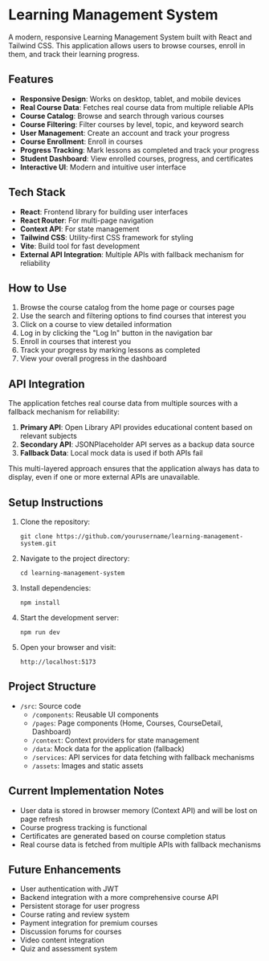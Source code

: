 # Learning Management System

A modern, responsive Learning Management System built with React and Tailwind CSS. This application allows users to browse courses, enroll in them, and track their learning progress.

## Features

- **Responsive Design**: Works on desktop, tablet, and mobile devices
- **Real Course Data**: Fetches real course data from multiple reliable APIs
- **Course Catalog**: Browse and search through various courses
- **Course Filtering**: Filter courses by level, topic, and keyword search
- **User Management**: Create an account and track your progress
- **Course Enrollment**: Enroll in courses
- **Progress Tracking**: Mark lessons as completed and track your progress
- **Student Dashboard**: View enrolled courses, progress, and certificates
- **Interactive UI**: Modern and intuitive user interface

## Tech Stack

- **React**: Frontend library for building user interfaces
- **React Router**: For multi-page navigation
- **Context API**: For state management
- **Tailwind CSS**: Utility-first CSS framework for styling
- **Vite**: Build tool for fast development
- **External API Integration**: Multiple APIs with fallback mechanism for reliability

## How to Use

1. Browse the course catalog from the home page or courses page
2. Use the search and filtering options to find courses that interest you
3. Click on a course to view detailed information
4. Log in by clicking the "Log In" button in the navigation bar
5. Enroll in courses that interest you
6. Track your progress by marking lessons as completed
7. View your overall progress in the dashboard

## API Integration

The application fetches real course data from multiple sources with a fallback mechanism for reliability:

1. **Primary API**: Open Library API provides educational content based on relevant subjects
2. **Secondary API**: JSONPlaceholder API serves as a backup data source
3. **Fallback Data**: Local mock data is used if both APIs fail

This multi-layered approach ensures that the application always has data to display, even if one or more external APIs are unavailable.

## Setup Instructions

1. Clone the repository:
   ```
   git clone https://github.com/yourusername/learning-management-system.git
   ```

2. Navigate to the project directory:
   ```
   cd learning-management-system
   ```

3. Install dependencies:
   ```
   npm install
   ```

4. Start the development server:
   ```
   npm run dev
   ```

5. Open your browser and visit:
   ```
   http://localhost:5173
   ```

## Project Structure

- `/src`: Source code
  - `/components`: Reusable UI components
  - `/pages`: Page components (Home, Courses, CourseDetail, Dashboard)
  - `/context`: Context providers for state management
  - `/data`: Mock data for the application (fallback)
  - `/services`: API services for data fetching with fallback mechanisms
  - `/assets`: Images and static assets

## Current Implementation Notes

- User data is stored in browser memory (Context API) and will be lost on page refresh
- Course progress tracking is functional
- Certificates are generated based on course completion status
- Real course data is fetched from multiple APIs with fallback mechanisms

## Future Enhancements

- User authentication with JWT
- Backend integration with a more comprehensive course API
- Persistent storage for user progress
- Course rating and review system
- Payment integration for premium courses
- Discussion forums for courses
- Video content integration
- Quiz and assessment system
